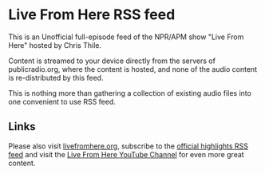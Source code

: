 # Live From Here RSS feed

This is an Unofficial full-episode feed of the NPR/APM show "Live From Here"
hosted by Chris Thile.

Content is streamed to your device directly from the servers of publicradio.org,
where the content is hosted, and none of the audio content is re-distributed by
this feed.

This is nothing more than gathering a collection of existing audio files into
one convenient to use RSS feed.

## Links

Please also visit [livefromhere.org](http://livefromhere.org), subscribe to the [official
highlights RSS
feed](https://feeds.publicradio.org/public_feeds/a-prairie-home-companion-highlights/rss/rss)
and visit the [Live From Here YouTube Channel](https://www.youtube.com/user/PrairieHomeVideos)
for even more great content.
